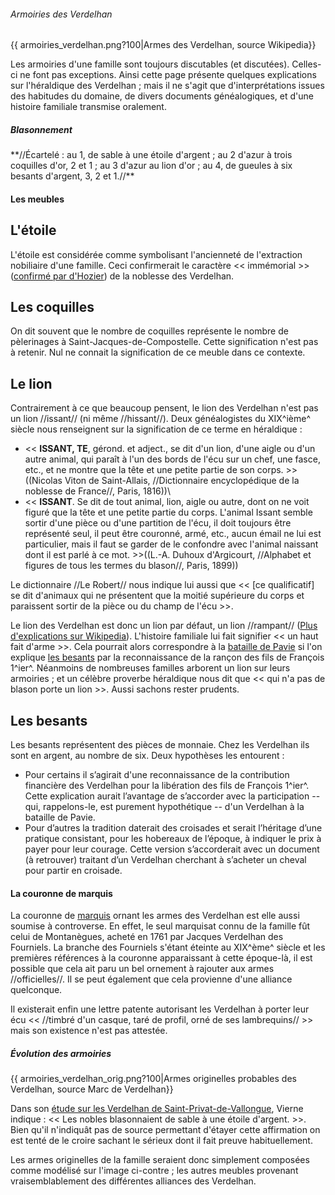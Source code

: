 ###### Armoiries des Verdelhan

{{ armoiries\_verdelhan.png?100\|Armes des Verdelhan, source Wikipedia}}

Les armoiries d'une famille sont toujours discutables (et discutées). Celles-ci ne font pas exceptions. Ainsi cette page présente quelques explications sur l'héraldique des Verdelhan ; mais il ne s'agit que d'interprétations issues des habitudes du domaine, de divers documents généalogiques, et d'une histoire familiale transmise oralement.

##### Blasonnement

 **//Écartelé : au 1, de sable à une étoile d\'argent ; au 2 d\'azur à trois coquilles d\'or, 2 et 1 ; au 3 d\'azur au lion
        d\'or ; au 4, de gueules à six besants d\'argent, 3, 2 et
        1.//\*\*

#### Les meubles

L\'étoile
---------

L'étoile est considérée comme symbolisant l'ancienneté de l'extraction nobiliaire d'une famille. Ceci confirmerait le caractère \<\< immémorial \>\> ([confirmé par d'Hozier](Armorial_Général_de_France_(d'Hozier))) de la noblesse des Verdelhan.

Les coquilles
-------------

On dit souvent que le nombre de coquilles représente le nombre de pèlerinages à Saint-Jacques-de-Compostelle. Cette signification n'est pas à retenir. Nul ne connait la signification de ce meuble dans ce contexte.

Le lion
-------

Contrairement à ce que beaucoup pensent, le lion des Verdelhan n\'est pas un lion //issant// (ni même //hissant//). Deux généalogistes du XIX^ième^ siècle nous renseignent sur la signification de ce terme en héraldique :

 * << **ISSANT, TE**, gérond. et adject., se dit d'un lion, d'une aigle ou d'un autre animal, qui paraît à l'un des bords de l'écu sur un chef, une fasce, etc., et ne montre que la tête et une petite partie de son corps. >>((Nicolas Viton de Saint-Allais, //Dictionnaire encyclopédique de la noblesse de France//, Paris, 1816))\
 * << **ISSANT**. Se dit de tout animal, lion, aigle ou autre, dont on ne voit figuré que la tête et une petite partie du corps. L'animal Issant semble sortir d'une pièce ou d'une partition de l'écu, il doit toujours être représenté seul, il peut être couronné, armé, etc., aucun émail ne lui est particulier, mais il faut se garder de le confondre avec l'animal naissant dont il est parlé à ce mot. >>((L.-A. Duhoux d'Argicourt, //Alphabet et figures de tous les termes du blason//, Paris, 1899))

Le dictionnaire //Le Robert// nous indique lui aussi que \<\< \[ce qualificatif\] se dit d'animaux qui ne présentent que la moitié supérieure du corps et paraissent sortir de la pièce ou du champ de l'écu \>\>.

Le lion des Verdelhan est donc un lion par défaut, un lion //rampant// ([Plus d\'explications sur Wikipedia](http://fr.wikipedia.org/wiki/Lion_(h%C3%A9raldique)#Lion_et_Lion_l.C3.A9opard.C3.A9)). L'histoire familiale lui fait signifier \<\< un haut fait d'arme \>\>. Cela pourrait alors correspondre à la [bataille de Pavie](wp>fr:Bataille_de_Pavie) si l\'on explique [les besants](Armoiries_des_Verdelhan#Les_besants) par la reconnaissance de la rançon des fils de François 1^ier^. Néanmoins de nombreuses familles arborent un lion sur leurs armoiries ; et un célèbre proverbe héraldique nous dit que \<\< qui n\'a pas de blason porte un lion \>\>. Aussi sachons rester prudents.

Les besants
-----------

Les besants représentent des pièces de monnaie. Chez les Verdelhan ils sont en argent, au nombre de six. Deux hypothèses les entourent :

 * Pour certains il s’agirait d'une reconnaissance de la contribution financière des Verdelhan pour la libération des fils de François 1^ier^. Cette explication aurait l’avantage de s’accorder avec la participation -- qui, rappelons-le, est purement hypothétique -- d'un Verdelhan à la bataille de Pavie.
 * Pour d’autres la tradition daterait des croisades et serait l’héritage d’une pratique consistant, pour les hobereaux de l’époque, à indiquer le prix à payer pour leur courage. Cette version s’accorderait avec un document (à retrouver) traitant d’un Verdelhan cherchant à s’acheter un cheval pour partir en croisade.

#### La couronne de marquis

La couronne de [marquis](wp>fr:Marquis) ornant les armes des Verdelhan est elle aussi soumise à controverse. En effet, le seul marquisat connu de la famille fût celui de Montanègues, acheté en 1761 par Jacques Verdelhan des Fourniels. La branche des Fourniels s\'étant éteinte au XIX^ème^ siècle et les premières références à la couronne apparaissant à cette époque-là, il est possible que cela ait paru un bel ornement à rajouter aux armes //officielles//. Il se peut également que cela provienne d\'une alliance quelconque.

Il existerait enfin une lettre patente autorisant les Verdelhan à porter leur écu \<\< //timbré d\'un casque, taré de profil, orné de ses lambrequins// \>\> mais son existence n\'est pas attestée.

##### Évolution des armoiries

{{ armoiries\_verdelhan\_orig.png?100\|Armes originelles probables des Verdelhan, source Marc de Verdelhan}}

Dans son [étude sur les Verdelhan de Saint-Privat-de-Vallongue](Les_Verdelhan_de_Saint-Privat-de-Vallongue_(1275-1775)_(Vierne)), Vierne indique : \<\< Les nobles blasonnaient de sable à une étoile d\'argent. \>\>. Bien qu\'il n\'indiquât pas de source permettant d\'étayer cette affirmation on est tenté de le croire sachant le sérieux dont il fait preuve habituellement.

Les armes originelles de la famille seraient donc simplement composées comme modélisé sur l\'image ci-contre ; les autres meubles provenant vraisemblablement des différentes alliances des Verdelhan.
